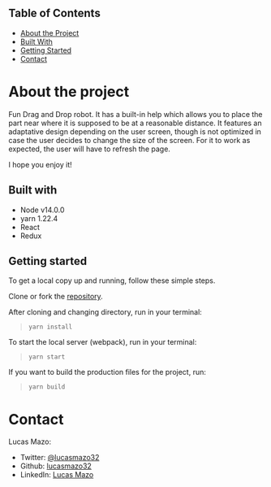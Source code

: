 ## Table of Contents

* [About the Project](#about-the-project)
* [Built With](#built-with)
* [Getting Started](#getting-started)
* [Contact](#contact)

<!-- about-the-project -->
# About the project

Fun Drag and Drop robot. It has a built-in help which allows you to place the part near where it is supposed to be at a reasonable distance. It features an adaptative design depending on the user screen, though is not optimized in case the user decides to change the size of the screen. For it to work as expected, the user will have to refresh the page.

I hope you enjoy it!

## Built with

- Node v14.0.0
- yarn 1.22.4
- React
- Redux

## Getting started

To get a local copy up and running, follow these simple steps.

Clone or fork the [repository](https://github.com/lucasmazo32/simpleshow-dnd).

After cloning and changing directory, run in your terminal:

> ``` yarn install ```

To start the local server (webpack), run in your terminal:

> ``` yarn start ```

If you want to build the production files for the project, run:

> ``` yarn build ```

# Contact

Lucas Mazo:

- Twitter: [@lucasmazo32](https://twitter.com/lucasmazo32)
- Github: [lucasmazo32](https://github.com/lucasmazo32)
- LinkedIn: [Lucas Mazo](https://www.linkedin.com/in/lucasmazo/)
